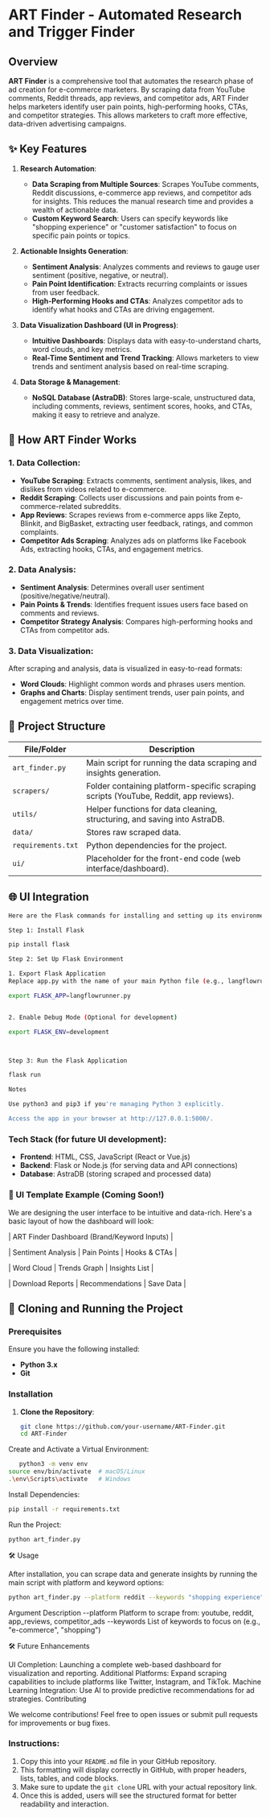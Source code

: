 # ART Finder - Automated Research and Trigger Finder

## Overview

**ART Finder** is a comprehensive tool that automates the research phase of ad creation for e-commerce marketers. By scraping data from YouTube comments, Reddit threads, app reviews, and competitor ads, ART Finder helps marketers identify user pain points, high-performing hooks, CTAs, and competitor strategies. This allows marketers to craft more effective, data-driven advertising campaigns.

## ✨ Key Features

1. **Research Automation**:
   - **Data Scraping from Multiple Sources**: Scrapes YouTube comments, Reddit discussions, e-commerce app reviews, and competitor ads for insights. This reduces the manual research time and provides a wealth of actionable data.
   - **Custom Keyword Search**: Users can specify keywords like "shopping experience" or "customer satisfaction" to focus on specific pain points or topics.

2. **Actionable Insights Generation**:
   - **Sentiment Analysis**: Analyzes comments and reviews to gauge user sentiment (positive, negative, or neutral).
   - **Pain Point Identification**: Extracts recurring complaints or issues from user feedback.
   - **High-Performing Hooks and CTAs**: Analyzes competitor ads to identify what hooks and CTAs are driving engagement.

3. **Data Visualization Dashboard (UI in Progress)**:
   - **Intuitive Dashboards**: Displays data with easy-to-understand charts, word clouds, and key metrics.
   - **Real-Time Sentiment and Trend Tracking**: Allows marketers to view trends and sentiment analysis based on real-time scraping.

4. **Data Storage & Management**:
   - **NoSQL Database (AstraDB)**: Stores large-scale, unstructured data, including comments, reviews, sentiment scores, hooks, and CTAs, making it easy to retrieve and analyze.

## 🎯 How ART Finder Works

### 1. Data Collection:
- **YouTube Scraping**: Extracts comments, sentiment analysis, likes, and dislikes from videos related to e-commerce.
- **Reddit Scraping**: Collects user discussions and pain points from e-commerce-related subreddits.
- **App Reviews**: Scrapes reviews from e-commerce apps like Zepto, Blinkit, and BigBasket, extracting user feedback, ratings, and common complaints.
- **Competitor Ads Scraping**: Analyzes ads on platforms like Facebook Ads, extracting hooks, CTAs, and engagement metrics.

### 2. Data Analysis:
- **Sentiment Analysis**: Determines overall user sentiment (positive/negative/neutral).
- **Pain Points & Trends**: Identifies frequent issues users face based on comments and reviews.
- **Competitor Strategy Analysis**: Compares high-performing hooks and CTAs from competitor ads.

### 3. Data Visualization:
After scraping and analysis, data is visualized in easy-to-read formats:
- **Word Clouds**: Highlight common words and phrases users mention.
- **Graphs and Charts**: Display sentiment trends, user pain points, and engagement metrics over time.

## 🚀 Project Structure

| File/Folder        | Description                                                                 |
|--------------------|-----------------------------------------------------------------------------|
| `art_finder.py`    | Main script for running the data scraping and insights generation.           |
| `scrapers/`        | Folder containing platform-specific scraping scripts (YouTube, Reddit, app reviews). |
| `utils/`           | Helper functions for data cleaning, structuring, and saving into AstraDB.    |
| `data/`            | Stores raw scraped data.                                                    |
| `requirements.txt` | Python dependencies for the project.                                        |
| `ui/`              | Placeholder for the front-end code (web interface/dashboard).                |

## 🌐 UI Integration 
```bash
Here are the Flask commands for installing and setting up its environment on macOS:

Step 1: Install Flask

pip install flask

Step 2: Set Up Flask Environment

1. Export Flask Application
Replace app.py with the name of your main Python file (e.g., langflowrunner.py):

export FLASK_APP=langflowrunner.py


2. Enable Debug Mode (Optional for development)

export FLASK_ENV=development



Step 3: Run the Flask Application

flask run

Notes

Use python3 and pip3 if you're managing Python 3 explicitly.

Access the app in your browser at http://127.0.0.1:5000/.


```

### Tech Stack (for future UI development):
- **Frontend**: HTML, CSS, JavaScript (React or Vue.js)
- **Backend**: Flask or Node.js (for serving data and API connections)
- **Database**: AstraDB (storing scraped and processed data)

### 🎨 UI Template Example (Coming Soon!)

We are designing the user interface to be intuitive and data-rich. Here's a basic layout of how the dashboard will look:

| ART Finder Dashboard (Brand/Keyword Inputs) |

| Sentiment Analysis | Pain Points | Hooks & CTAs |

| Word Cloud | Trends Graph | Insights List |

| Download Reports | Recommendations | Save Data |


## 📁 Cloning and Running the Project

### Prerequisites
Ensure you have the following installed:

- **Python 3.x**
- **Git**

### Installation

1. **Clone the Repository**:

   ```bash
   git clone https://github.com/your-username/ART-Finder.git
   cd ART-Finder
   ```
Create and Activate a Virtual Environment:
```bash
   python3 -m venv env
source env/bin/activate  # macOS/Linux
.\env\Scripts\activate   # Windows
```
Install Dependencies:
```bash
pip install -r requirements.txt
```
Run the Project:
```bash
python art_finder.py
```

🛠 Usage

After installation, you can scrape data and generate insights by running the main script with platform and keyword options:

```bash
python art_finder.py --platform reddit --keywords "shopping experience"
```

Argument	Description
--platform	Platform to scrape from: youtube, reddit, app_reviews, competitor_ads
--keywords	List of keywords to focus on (e.g., "e-commerce", "shopping")

🛠 Future Enhancements

UI Completion: Launching a complete web-based dashboard for visualization and reporting.
Additional Platforms: Expand scraping capabilities to include platforms like Twitter, Instagram, and TikTok.
Machine Learning Integration: Use AI to provide predictive recommendations for ad strategies.
Contributing

We welcome contributions! Feel free to open issues or submit pull requests for improvements or bug fixes.


### Instructions:
1. Copy this into your `README.md` file in your GitHub repository.
2. This formatting will display correctly in GitHub, with proper headers, lists, tables, and code blocks.
3. Make sure to update the `git clone` URL with your actual repository link.
4. Once this is added, users will see the structured format for better readability and interaction.
